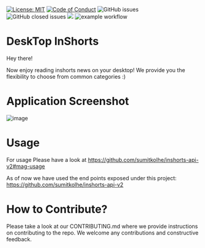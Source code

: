 [![License: MIT](https://img.shields.io/badge/License-MIT-yellow.svg)](https://opensource.org/licenses/MIT)
[![Code of Conduct](https://img.shields.io/badge/code-of%20conduct-green.svg)](https://publiclab.org/conduct)
![GitHub issues](https://img.shields.io/github/issues/palvitgarg99/DesktopInshorts?style=plastic)
![GitHub closed issues](https://img.shields.io/github/issues-closed/palvitgarg99/DesktopInshorts?style=plastic)
![](https://tokei.rs/b1/github/palvitgarg99/DesktopInshorts)
![example workflow](https://github.com/palvitgarg99/DesktopInshorts/actions/workflows/python-app.yml/badge.svg)

# DeskTop InShorts
Hey there!

Now enjoy reading inshorts news on your desktop!
We provide you the flexibility to choose from common categories :)

# Application Screenshot
![image](https://user-images.githubusercontent.com/16212546/131645231-8f597e5b-4bde-41c5-9241-3be123f5f3e8.png)

# Usage
For usage Please have a look at https://github.com/sumitkolhe/inshorts-api-v2#mag-usage

As of now we have used the end points exposed under this project: https://github.com/sumitkolhe/inshorts-api-v2

# How to Contribute?
Please take a look at our CONTRIBUTING.md where we provide instructions on contributing to the repo. We welcome any contributions and constructive feedback.


